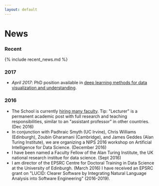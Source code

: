 ```yaml
---
layout: default
---
```


# News

### Recent

{% include recent_news.md %}

### 2017

* *April 2017*: PhD position available in
[deep learning methods for data visualization and understanding](./lodephd2017.html).

### 2016

* The School is currently [hiring many faculty](http://www.ed.ac.uk/informatics/about/work-with-us/vacancies). Tip: "Lecturer"
is a permanent academic post with full research and teaching responsibilities, similar to an "assistant professor" in other
countries. (Dec 2016)
* In conjunction with Padhraic Smyth (UC Irvine), Chris Williams (Edinburgh), Zoubin Gharamani (Cambridge), and James Geddes (Alan Turing Institute), we are organizing a NIPS 2016 workshop on Artificial Intelligence for Data Science. (December 2016)
* I have been named a Faculty Fellow of the Alan Turing Institute, the UK national research institue for data science. (Sept 2016)
* I am director of the EPSRC Centre for Doctoral Training in Data Science at the University of Edinburgh. (March 2016)
I have received an EPSRC grant on "LUCID: Clearer Software by Integrating Natural Language Analysis into Software Engineering" (2016-2019).
